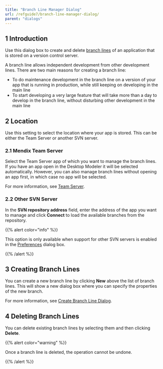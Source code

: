 ```yaml
---
title: "Branch Line Manager Dialog"
url: /refguide7/branch-line-manager-dialog/
parent: "dialogs"
---
```


## 1 Introduction

Use this dialog box to create and delete [branch lines](/refguide7/version-control/#branch-line) of an application that is stored on a version control server.

A branch line allows independent development from other development lines. There are two main reasons for creating a branch line:

* To do maintenance development in the branch line on a version of your app that is running in production, while still keeping on developing in the main line
* To start developing a very large feature that will take more than a day to develop in the branch line, without disturbing other development in the main line

## 2 Location

Use this setting to select the location where your app is stored. This can be either the Team Server or another SVN server.

### 2.1 Mendix Team Server

Select the Team Server app of which you want to manage the branch lines. If you have an app open in the Desktop Modeler it will be selected automatically. However, you can also manage branch lines without opening an app first, in which case no app will be selected.

For more information, see [Team Server](/refguide7/team-server/).

### 2.2 Other SVN Server

In the **SVN repository address** field, enter the address of the app you want to manage and click **Connect** to load the available branches from the repository.

{{% alert color="info" %}}

This option is only available when support for other SVN servers is enabled in the [Preferences](/refguide7/preferences-dialog/#enabled) dialog box.

{{% /alert %}}

## 3 Creating Branch Lines

You can create a new branch line by clicking **New** above the list of branch lines. This will show a new dialog box where you can specify the properties of the new branch.

For more information, see [Create Branch Line Dialog](/refguide7/create-branch-line-dialog/).

## 4 Deleting Branch Lines

You can delete existing branch lines by selecting them and then clicking **Delete**. 

{{% alert color="warning" %}}

Once a branch line is deleted, the operation cannot be undone.

{{% /alert %}}